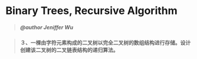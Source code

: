 # Binary Trees, Recursive Algorithm

> ##### @author Jeniffer Wu

> #### ３、一棵由字符元素构成的二叉树以完全二叉树的数组结构进行存储。设计创建该二叉树的二叉链表结构的递归算法。
